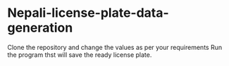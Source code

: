 # Nepali-license-plate-data-generation
Clone the repository and change the values as per your requirements
Run the program thst will save the ready license plate.


